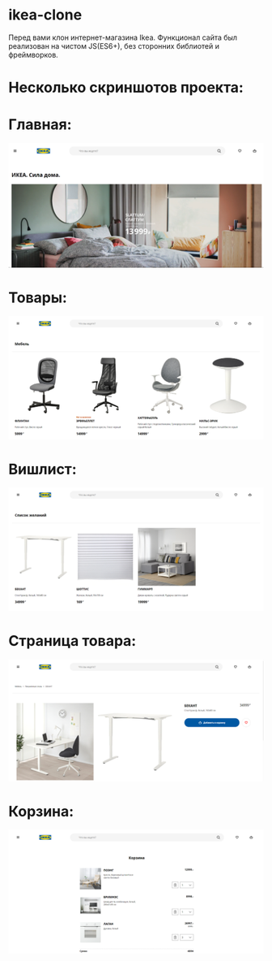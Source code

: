 # ikea-clone
Перед вами клон интернет-магазина Ikea. 
Функционал сайта был реализован на чистом JS(ES6+), без сторонних библиотей и фреймворков.
# Несколько скриншотов проекта:
# Главная:
![Главная](https://github.com/kirillshapovalovv/ikea-clone/blob/main/image/1.png)
# Товары:
![Главная](https://github.com/kirillshapovalovv/ikea-clone/blob/main/image/2.png)
# Вишлист:
![Главная](https://github.com/kirillshapovalovv/ikea-clone/blob/main/image/3.png)
# Страница товара:
![Главная](https://github.com/kirillshapovalovv/ikea-clone/blob/main/image/4.png)
# Корзина:
![Главная](https://github.com/kirillshapovalovv/ikea-clone/blob/main/image/5.png)
